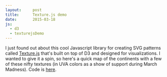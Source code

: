 ```yaml
---
layout:     post
title:      Texture.js demo
date:       2015-03-18
js:
  - d3
  - texturejsDemo
---
```


I just found out about this cool Javascript library for creating SVG patterns
called [Texture.js][texture] that's built on top of D3 and designed for
visualizations. I wanted to give it a spin, so here's a quick map of the
continents with a few of these nifty textures (in UVA colors as a show of
support during March Madness). Code is [here][code].

<div id='viz-texturejs-demo'>
</div>

[texture]: http://riccardoscalco.github.io/textures/
[code]: https://gist.github.com/brendansudol/6d323cfaa3a185d532d3
